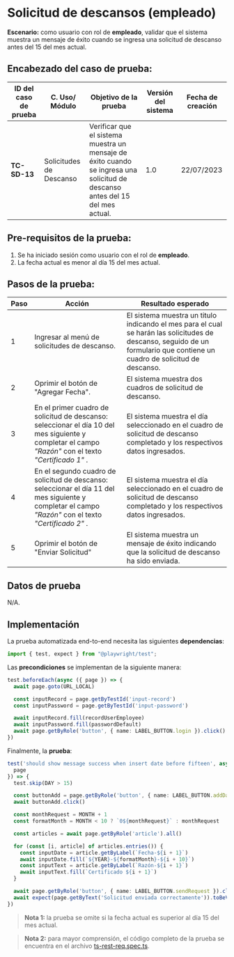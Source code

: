 # Solicitud de descansos (empleado)

**Escenario:** como usuario con rol de **empleado**, validar que el sistema muestra un mensaje de éxito cuando se ingresa una solicitud de descanso antes del 15 del mes actual.

## Encabezado del caso de prueba:

| ID del caso de prueba | C. Uso/ Módulo | Objetivo de la prueba                                                                        | Versión del sistema | Fecha de creación |
| --------------------- | -------------- | -------------------------------------------------------------------------------------------- | ------------------- | ----------------- |
| **TC-SD-13**          | Solicitudes de Descanso | Verificar que el sistema muestra un mensaje de éxito cuando se ingresa una solicitud de descanso antes del 15 del mes actual. | 1.0                 | 22/07/2023        |

## Pre-requisitos de la prueba:

1. Se ha iniciado sesión como usuario con el rol de **empleado**.
2. La fecha actual es menor al día 15 del mes actual.

## Pasos de la prueba:

| Paso | Acción                                                                 | Resultado esperado                                                                                                                                                               |
| ---- | ---------------------------------------------------------------------- | -------------------------------------------------------------------------------------------------------------------------------------------------------------------------------- |
| 1 | Ingresar al menú de solicitudes de descanso. | El sistema muestra un titulo indicando el mes para el cual se harán las solicitudes de descanso, seguido de un formulario que contiene un cuadro de solicitud de descanso. |
| 2 | Oprimir el botón de "Agregar Fecha". | El sistema muestra dos cuadros de solicitud de descanso. |
| 3 | En el primer cuadro de solicitud de descanso: seleccionar el día 10 del mes siguiente y completar el campo _"Razón"_ con el texto _"Certificado 1"_ . | El sistema muestra el día seleccionado en el cuadro de solicitud de descanso completado y los respectivos datos ingresados. |
| 4 | En el segundo cuadro de solicitud de descanso: seleccionar el día 11 del mes siguiente y completar el campo _"Razón"_ con el texto _"Certificado 2"_ . | El sistema muestra el día seleccionado en el cuadro de solicitud de descanso completado y los respectivos datos ingresados. |
| 5 | Oprimir el botón de "Enviar Solicitud" | El sistema muestra un mensaje de éxito indicando que la solicitud de descanso ha sido enviada. |



## Datos de prueba

N/A.

## Implementación

La prueba automatizada end-to-end necesita las siguientes **dependencias**:

```typescript
import { test, expect } from "@playwright/test";
```

Las **precondiciones** se implementan de la siguiente manera:

```typescript
test.beforeEach(async ({ page }) => {
  await page.goto(URL_LOCAL)

  const inputRecord = page.getByTestId('input-record')
  const inputPassword = page.getByTestId('input-password')

  await inputRecord.fill(recordUserEmployee)
  await inputPassword.fill(passwordDefault)
  await page.getByRole('button', { name: LABEL_BUTTON.login }).click()
})
```

Finalmente, la **prueba**:

```typescript
test('should show message success when insert date before fifteen', async ({
  page
}) => {
  test.skip(DAY > 15)

  const buttonAdd = page.getByRole('button', { name: LABEL_BUTTON.addDate })
  await buttonAdd.click()

  const monthRequest = MONTH + 1
  const formatMonth = MONTH < 10 ? `0${monthRequest}` : monthRequest

  const articles = await page.getByRole('article').all()

  for (const [i, article] of articles.entries()) {
    const inputDate = article.getByLabel(`Fecha-${i + 1}`)
    await inputDate.fill(`${YEAR}-${formatMonth}-${i + 10}`)
    const inputText = article.getByLabel(`Razón-${i + 1}`)
    await inputText.fill(`Certificado ${i + 1}`)
  }

  await page.getByRole('button', { name: LABEL_BUTTON.sendRequest }).click()
  await expect(page.getByText('Solicitud enviada correctamente')).toBeVisible()
})
```

> **Nota 1:** la prueba se omite si la fecha actual es superior al día 15 del mes actual.

> **Nota 2:** para mayor comprensión, el código completo de la prueba se encuentra en el archivo [ts-rest-req.spec.ts]().